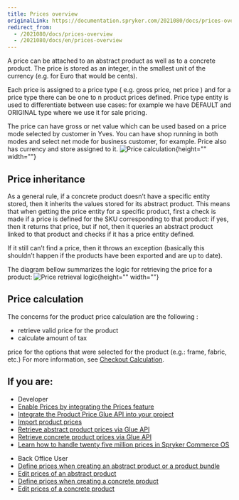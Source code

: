 ```yaml
---
title: Prices overview
originalLink: https://documentation.spryker.com/2021080/docs/prices-overview
redirect_from:
  - /2021080/docs/prices-overview
  - /2021080/docs/en/prices-overview
---
```


A price can be attached to an abstract product as well as to a concrete product. The price is stored as an integer, in the smallest unit of the currency (e.g. for Euro that would be cents).

Each price is assigned to a price type ( e.g. gross price, net price ) and for a price type there can be one to n product prices defined. Price type entity is used to differentiate between use cases: for example we have DEFAULT and ORIGINAL type where we use it for sale pricing.

The price can have gross or net value which can be used based on a price mode selected by customer in Yves. You can have shop running in both modes and select net mode for business customer, for example. Price also has currency and store assigned to it.
![Price calculation](https://spryker.s3.eu-central-1.amazonaws.com/docs/Features/Price/Price+Functionality/price_calculation.png){height="" width=""}

## Price inheritance

As a general rule, if a concrete product doesn’t have a specific entity stored, then it inherits the values stored for its abstract product. This means that when getting the price entity for a specific product, first a check is made if a price is defined for the SKU corresponding to that product: if yes, then it returns that price, but if not, then it queries an abstract product linked to that product and checks if it has a price entity defined.

If it still can’t find a price, then it throws an exception (basically this shouldn’t happen if the products have been exported and are up to date).

The diagram bellow summarizes the logic for retrieving the price for a product:
![Price retrieval logic](https://spryker.s3.eu-central-1.amazonaws.com/docs/Features/Price/Price+Functionality/price_retrieval_logic.png){height="" width=""}

## Price calculation

The concerns for the product price calculation are the following :

* retrieve valid price for the product
* calculate amount of tax

price for the options that were selected for the product (e.g.: frame, fabric, etc.)
For more information, see [Checkout Calculation](https://documentation.spryker.com/docs/calculation-3-0).


## If you are:

<div class="mr-container">
    <div class="mr-list-container">
        <!-- col1 -->
        <div class="mr-col">
            <ul class="mr-list mr-list-green">
                <li class="mr-title">Developer</li>
                <li><a href="https://documentation.spryker.com/docs/prices-feature-integration" class="mr-link">Enable Prices by integrating the Prices feature</a></li>
                <li><a href="https://documentation.spryker.com/docs/glue-api-prices-api-feature-integration" class="mr-link">Integrate the Product Price Glue API into your project</a></li>
                <li><a href="https://documentation.spryker.com/docs/file-details-product-pricecsv" class="mr-link">Import product prices</a></li>
                <li><a href="https://documentation.spryker.com/docs/retrieving-abstract-product-prices" class="mr-link">Retrieve abstract product prices via Glue API</a></li>
                <li><a href="https://documentation.spryker.com/docs/retrieving-concrete-product-prices" class="mr-link">Retrieve concrete product prices via Glue API</a></li>
                <li><a href="https://documentation.spryker.com/docs/howto-handle-twenty-five-million-prices-in-spryker-commerce-os" class="mr-link">Learn how to handle twenty five million prices in Spryker Commerce OS</a></li>
            </ul>
        </div>
        <!-- col2 -->
        <div class="mr-col">
            <ul class="mr-list mr-list-blue">
                <li class="mr-title"> Back Office User</li>
                <li><a href="https://documentation.spryker.com/docs/creating-abstract-products-and-product-bundles" class="mr-link">Define prices when creating an abstract product or a product bundle</a></li>
                <li><a href="https://documentation.spryker.com/docs/editing-abstract-products#editing-prices-of-an-abstract-product" class="mr-link">Edit prices of an abstract product</a></li>
                <li><a href="https://documentation.spryker.com/docs/creating-concrete-products" class="mr-link">Define prices when creating a concrete product</a></li>
                <li><a href="https://documentation.spryker.com/docs/editing-a-product-variant#editing-a-product-variant" class="mr-link">Edit prices of a concrete product</a></li>
            </ul>
        </div>
    </div>
</div>
